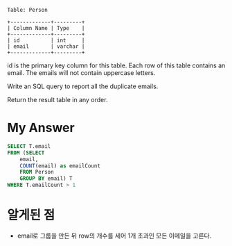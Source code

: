 ```
Table: Person

+-------------+---------+
| Column Name | Type    |
+-------------+---------+
| id          | int     |
| email       | varchar |
+-------------+---------+
```
id is the primary key column for this table.
Each row of this table contains an email. The emails will not contain uppercase letters. 

Write an SQL query to report all the duplicate emails.

Return the result table in any order.

# My Answer 
```sql
SELECT T.email
FROM (SELECT 
    email,
    COUNT(email) as emailCount
    FROM Person
    GROUP BY email) T
WHERE T.emailCount > 1
```

# 알게된 점 
- email로 그룹을 만든 뒤 row의 개수를 세어 1개 초과인 모든 이메일을 고른다. 
